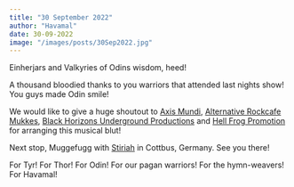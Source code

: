 ```yaml
---
title: "30 September 2022"
author: "Havamal"
date: 30-09-2022
image: "/images/posts/30Sep2022.jpg"
---
```


Einherjars and Valkyries of Odins wisdom, heed!

A thousand bloodied thanks to you warriors that attended last nights show! You guys made Odin smile!

We would like to give a huge shoutout to [Axis Mundi](https://www.facebook.com/AxisMundiBandNL), [Alternative Rockcafe Mukkes](https://www.facebook.com/Alternative.Rockcafe.Mukkes), [Black Horizons Underground Productions](https://www.facebook.com/blackhorizons.metalshows/) and [Hell Frog Promotion](https://www.facebook.com/HellFrogPromotion) for arranging this musical blut!

Next stop, Muggefugg with [Stiriah](https://www.facebook.com/stiriah) in Cottbus, Germany. See you there!

For Tyr! For Thor! For Odin! For our pagan warriors! For the hymn-weavers! For Havamal!